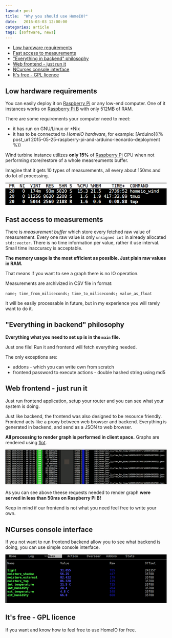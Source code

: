 ```yaml
---
layout: post
title:  "Why you should use HomeIO?"
date:   2016-03-03 12:00:00
categories: article
tags: [software, news]
---
```


* [Low hardware requirements](#why1)
* [Fast access to measurements](#why2)
* ["Everything in backend" philosophy](#why3)
* [Web frontend - just run it](#why4)
* [NCurses console interface](#why5)
* [It's free - GPL licence](#why6)


<a name="why1"></a>

Low hardware requirements
-------------------------

You can easily deploy it on [Raspberry Pi](https://www.raspberrypi.org/) or any
low-end computer. One of it instances works on [Raspberry Pi B](https://www.raspberrypi.org/products/model-b/)
with only 512MB of RAM.

There are some requirements your computer need to meet:

* it has run on GNU/Linux or \*Nix
* it has to be connected to *HomeIO hardware*, for example: [Arduino]({% post_url 2015-05-25-raspberry-pi-and-arduino-leonardo-deployment %})

Wind turbine instance utilizes **only 15%** of [Raspberry Pi](https://www.raspberrypi.org/)
CPU when not performing store/restore of a whole measreuments buffer.

Imagine that it gets 10 types of measurements, all every about 150ms and do lot of
processing.

![Top on Raspberry Pi B](/images/rasp_wind_top_command.png)


<a name="why2"></a>

Fast access to measurements
---------------------------

There is *measurement buffer* which store every fetched raw value of measurement.
Every one raw value is only `unsigned int` in already allocated `std::vector`. There is no time
information per value, rather it use interval. Small time inaccuracy is acceptable.

**The memory usage is the most efficient as possible. Just plain raw values in RAM.**

That means if you want to see a graph there is no IO operation.

Measurements are archivized in CSV file in format:

`name; time_from_miliseconds; time_to_miliseconds; value_as_float`

It will be easily processable in future, but in my experience you will
rarely want to do it.



<a name="why3"></a>

"Everything in backend" philosophy
--------------------------------

**Everything what you need to set up is in the `main` file.**

Just one file! Run it and frontend will fetch everything needed.

The only exceptions are:

* addons - which you can write own from scratch
* frontend password to execute actions - double hashed string using md5



<a name="why4"></a>

Web frontend - just run it
--------------------------

Just run frontend application, setup your router and you can see what your
system is doing.

Just like backend, the frontend was also designed to be resource friendly.
Frontend acts like a proxy between web browser and backend. Everything
is generated in backend, and send as a JSON to web browser.

**All processing to render graph is performed in client space.**
Graphs are rendered using [flot](http://www.flotcharts.org/).

![Frontend request times on Raspberry Pi B](/images/rasp_wind_web_log.png)

As you can see above theese requests needed to render graph **were served in less than
50ms on Raspberry Pi B!**

Keep in mind if our frontend is not what you need feel free to write your own.


<a name="why5"></a>

NCurses console interface
-------------------------

If you not want to run frontend backend allow you to see what backend is doing,
you can use simple console interface.

![HomeIO measurements ncurses console](/images/nc_meas.png)


<a name="why6"></a>

It's free - GPL licence
-------------------------

If you want and know how to feel free to use HomeIO for free.
